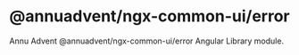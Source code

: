 
# @annuadvent/ngx-common-ui/error

Annu Advent @annuadvent/ngx-common-ui/error Angular Library module.
